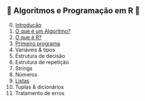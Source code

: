 ## :construction: Algoritmos e Programação em R :construction:

0. [Introdução](intro.md)
1. [O que é um Algoritmo?](algoritmo.md)
2. [O que é R?](R.md)
3. [Primeiro programa](primeiro_programa.md)
4. Variáveis & tipos
5. Estrutura de decisão
6. Estrutura de repetição
7. Strings
8. Números
9. [Listas](listas.md)
10. Tuplas & dicionários
11. Tratamento de erros
